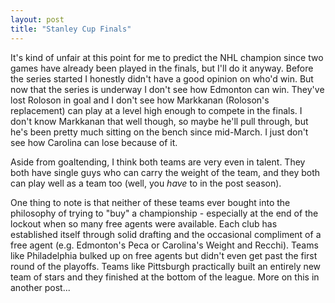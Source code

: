 ```yaml
---
layout: post
title: "Stanley Cup Finals"
---
```


<p>It's kind of unfair at this point for me to predict the NHL champion since two games have already been played in the finals, but I'll do it anyway. Before the series started I honestly didn't have a good opinion on who'd win. But now that the series is underway I don't see how Edmonton can win. They've lost Roloson in goal and I don't see how Markkanan (Roloson's replacement) can play at a level high enough to compete in the finals. I don't know Markkanan that well though, so maybe he'll pull through, but he's been pretty much sitting on the bench since mid-March. I just don't see how Carolina can lose because of it. </p>
<p>Aside from goaltending, I think both teams are very even in talent. They both have single guys who can carry the weight of the team, and they both can play well as a team too (well, you <em>have</em> to in the post season). </p>
<p>One thing to note is that neither of these teams ever bought into the philosophy of trying to "buy" a championship - especially at the end of the lockout when so many free agents were available. Each club has established itself through solid drafting and the occasional compliment of a free agent (e.g. Edmonton's Peca or Carolina's Weight and Recchi). Teams like Philadelphia bulked up on free agents but didn't even get past the first round of the playoffs. Teams like Pittsburgh practically built an entirely new team of stars and they finished at the bottom of the league. More on this in another post...</p>
 
